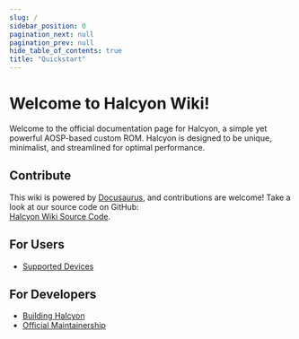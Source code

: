 ```yaml
---
slug: /
sidebar_position: 0
pagination_next: null
pagination_prev: null
hide_table_of_contents: true
title: "Quickstart"
---
```


# Welcome to Halcyon Wiki!

Welcome to the official documentation page for Halcyon, a simple yet powerful AOSP-based custom ROM. Halcyon is designed to be unique, minimalist, and streamlined for optimal performance.


## Contribute

This wiki is powered by [Docusaurus](https://docusaurus.io/), and contributions are welcome! Take a look at our source code on GitHub:  
[Halcyon Wiki Source Code](https://github.com/halcyonproject/wiki).


<div style={{ display: 'flex', justifyContent: 'space-between' }}>

<div style={{ width: '48%', padding: '10px' }}>
  <h2>For Users</h2>
  <ul>
    <li><a href="/devices">Supported Devices</a></li>
  </ul>
</div>

<div style={{ width: '48%', padding: '10px' }}>
  <h2>For Developers</h2>
  <ul>
    <li><a href="/development/building/downloading_source">Building Halcyon</a></li>
    <li><a href="/development/maintainership/apply">Official Maintainership</a></li>
  </ul>
</div>

</div>